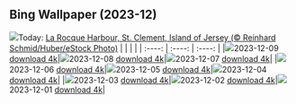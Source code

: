 ## Bing Wallpaper (2023-12)
![](https://global.bing.com/th?id=OHR.JerseyIsland_EN-CA2533906685_UHD.jpg&w=1000)Today: [La Rocque Harbour, St. Clement, Island of Jersey (© Reinhard Schmid/Huber/eStock Photo)](https://global.bing.com/th?id=OHR.JerseyIsland_EN-CA2533906685_UHD.jpg)
|      |      |      |
| :----: | :----: | :----: |
|![](https://global.bing.com/th?id=OHR.JerseyIsland_EN-CA2533906685_UHD.jpg&pid=hp&w=384&h=216&rs=1&c=4)2023-12-09 [download 4k](https://global.bing.com/th?id=OHR.JerseyIsland_EN-CA2533906685_UHD.jpg)|![](https://global.bing.com/th?id=OHR.GrandCanyonVerdon_EN-CA6319133080_UHD.jpg&pid=hp&w=384&h=216&rs=1&c=4)2023-12-08 [download 4k](https://global.bing.com/th?id=OHR.GrandCanyonVerdon_EN-CA6319133080_UHD.jpg)|![](https://global.bing.com/th?id=OHR.CERNCenter_EN-CA4364715980_UHD.jpg&pid=hp&w=384&h=216&rs=1&c=4)2023-12-07 [download 4k](https://global.bing.com/th?id=OHR.CERNCenter_EN-CA4364715980_UHD.jpg)|
|![](https://global.bing.com/th?id=OHR.AlpsCastles_EN-CA3984381282_UHD.jpg&pid=hp&w=384&h=216&rs=1&c=4)2023-12-06 [download 4k](https://global.bing.com/th?id=OHR.AlpsCastles_EN-CA3984381282_UHD.jpg)|![](https://global.bing.com/th?id=OHR.CheetahDay_EN-CA9596172993_UHD.jpg&pid=hp&w=384&h=216&rs=1&c=4)2023-12-05 [download 4k](https://global.bing.com/th?id=OHR.CheetahDay_EN-CA9596172993_UHD.jpg)|![](https://global.bing.com/th?id=OHR.VermilionCliffs_EN-CA1719361824_UHD.jpg&pid=hp&w=384&h=216&rs=1&c=4)2023-12-04 [download 4k](https://global.bing.com/th?id=OHR.VermilionCliffs_EN-CA1719361824_UHD.jpg)|
|![](https://global.bing.com/th?id=OHR.AngkorPark_EN-CA3208481689_UHD.jpg&pid=hp&w=384&h=216&rs=1&c=4)2023-12-03 [download 4k](https://global.bing.com/th?id=OHR.AngkorPark_EN-CA3208481689_UHD.jpg)|![](https://global.bing.com/th?id=OHR.MinnewankaLake_EN-CA2495233289_UHD.jpg&pid=hp&w=384&h=216&rs=1&c=4)2023-12-02 [download 4k](https://global.bing.com/th?id=OHR.MinnewankaLake_EN-CA2495233289_UHD.jpg)|![](https://global.bing.com/th?id=OHR.TrotternishStorr_EN-CA5599802740_UHD.jpg&pid=hp&w=384&h=216&rs=1&c=4)2023-12-01 [download 4k](https://global.bing.com/th?id=OHR.TrotternishStorr_EN-CA5599802740_UHD.jpg)|
